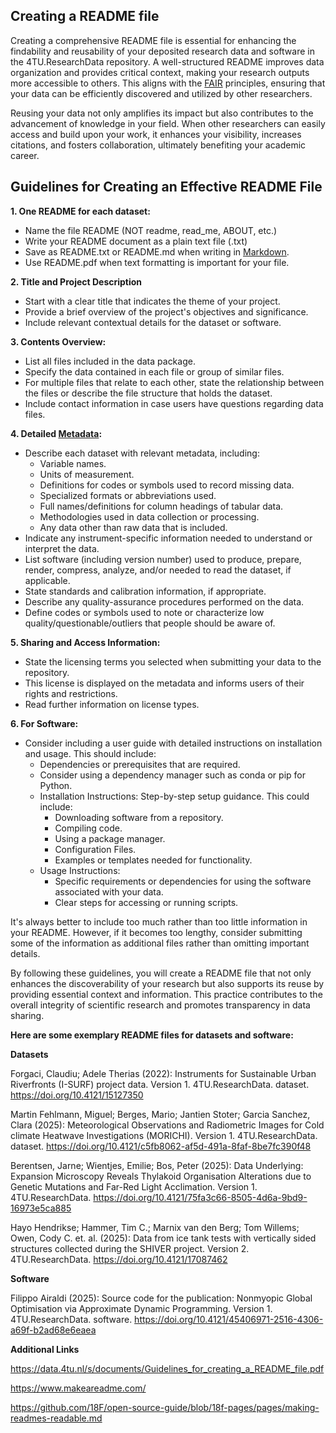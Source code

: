 ## Creating a README file

Creating a comprehensive README file is essential for enhancing the findability and reusability of your deposited research data and software in the 4TU.ResearchData repository. A well-structured README improves data organization and provides critical context, making your research outputs more accessible to others. This aligns with the [FAIR](/introduction/fair_data_and_software) principles, ensuring that your data can be efficiently discovered and utilized by other researchers.

Reusing your data not only amplifies its impact but also contributes to the advancement of knowledge in your field. When other researchers can easily access and build upon your work, it enhances your visibility, increases citations, and fosters collaboration, ultimately benefiting your academic career.

## Guidelines for Creating an Effective README File

**1. One README for each dataset:**
* Name the file README (NOT readme, read_me, ABOUT, etc.)
* Write your README document as a plain text file (.txt)
* Save as README.txt or README.md when writing in [Markdown](https://en.wikipedia.org/wiki/Markdown).
* Use README.pdf when text formatting is important for your file.

**2. Title and Project Description**
* Start with a clear title that indicates the theme of your project.
* Provide a brief overview of the project's objectives and significance.
* Include relevant contextual details for the dataset or software. 

**3. Contents Overview:**
* List all files included in the data package.
* Specify the data contained in each file or group of similar files.
* For multiple files that relate to each other, state the relationship between the files or describe the file structure that holds the dataset.
* Include contact information in case users have questions regarding data files.

**4. Detailed [Metadata](/submission_workflow/data_curation.md#Metadata-Review-Process-Checklist):**
* Describe each dataset with relevant metadata, including:
    * Variable names.
    * Units of measurement.
    * Definitions for codes or symbols used to record missing data.
    * Specialized formats or abbreviations used.
    * Full names/definitions for column headings of tabular data.
    * Methodologies used in data collection or processing.
    * Any data other than raw data that is included.
* Indicate any instrument-specific information needed to understand or interpret the data.
* List software (including version number) used to produce, prepare, render, compress, analyze, and/or needed to read the dataset, if applicable.
* State standards and calibration information, if appropriate.
* Describe any quality-assurance procedures performed on the data.
* Define codes or symbols used to note or characterize low quality/questionable/outliers that people should be aware of.

**5. Sharing and Access Information:**
* State the licensing terms you selected when submitting your data to the repository.
* This license is displayed on the metadata and informs users of their rights and restrictions.
* Read further information on license types.

**6. For Software:**
* Consider including a user guide with detailed instructions on installation and usage. This should include:
    * Dependencies or prerequisites that are required.
    * Consider using a dependency manager such as conda or pip for Python.
    * Installation Instructions: Step-by-step setup guidance. This could include:
        * Downloading software from a repository.
        * Compiling code.
        * Using a package manager.
        * Configuration Files.
        * Examples or templates needed for functionality.
    * Usage Instructions:
        * Specific requirements or dependencies for using the software associated with your data.
        * Clear steps for accessing or running scripts.

It's always better to include too much rather than too little information in your README. However, if it becomes too lengthy, consider submitting some of the information as additional files rather than omitting important details.

By following these guidelines, you will create a README file that not only enhances the discoverability of your research but also supports its reuse by providing essential context and information. This practice contributes to the overall integrity of scientific research and promotes transparency in data sharing.

**Here are some exemplary README files for datasets and software:**

**Datasets**

Forgaci, Claudiu; Adele Therias (2022): Instruments for Sustainable Urban Riverfronts (I-SURF) project data. Version 1. 4TU.ResearchData. dataset. https://doi.org/10.4121/15127350

Martin Fehlmann, Miguel; Berges, Mario; Jantien Stoter; Garcia Sanchez, Clara (2025): Meteorological Observations and Radiometric Images for Cold climate Heatwave Investigations (MORICHI). Version 1. 4TU.ResearchData. dataset. https://doi.org/10.4121/c5fb8062-af5d-491a-8faf-8be7fc390f48

Berentsen, Jarne; Wientjes, Emilie; Bos, Peter (2025): Data Underlying: Expansion Microscopy Reveals Thylakoid Organisation Alterations due to Genetic Mutations and Far-Red Light Acclimation. Version 1. 4TU.ResearchData. https://doi.org/10.4121/75fa3c66-8505-4d6a-9bd9-16973e5ca885

Hayo Hendrikse; Hammer, Tim C.; Marnix van den Berg; Tom Willems; Owen, Cody C. et. al. (2025): Data from ice tank tests with vertically sided structures collected during the SHIVER project. Version 2. 4TU.ResearchData. https://doi.org/10.4121/17087462

**Software**

Filippo Airaldi (2025): Source code for the publication: Nonmyopic Global Optimisation via Approximate Dynamic Programming. Version 1. 4TU.ResearchData. software. https://doi.org/10.4121/45406971-2516-4306-a69f-b2ad68e6eaea

**Additional Links**

https://data.4tu.nl/s/documents/Guidelines_for_creating_a_README_file.pdf

https://www.makeareadme.com/

https://github.com/18F/open-source-guide/blob/18f-pages/pages/making-readmes-readable.md


